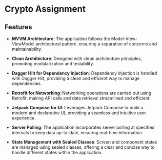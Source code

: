 # Crypto Assignment

## Features

- **MVVM Architecture**: The application follows the Model-View-ViewModel architectural pattern, ensuring a separation of concerns and maintainability.

- **Clean Architecture**: Designed with clean architecture principles, promoting modularization and testability.

- **Dagger Hilt for Dependency Injection**: Dependency injection is handled with Dagger Hilt, providing a clean and efficient way to manage dependencies.

- **Retrofit for Networking**: Networking operations are carried out using Retrofit, making API calls and data retrieval streamlined and efficient.

- **Jetpack Compose for UI**: Leverages Jetpack Compose to build a modern and declarative UI, providing a seamless and intuitive user experience.

- **Server Polling**: The application incorporates server polling at specified intervals to keep data up-to-date, ensuring real-time information.

- **State Management with Sealed Classes**: Screen and component states are managed using sealed classes, offering a clear and concise way to handle different states within the application.

